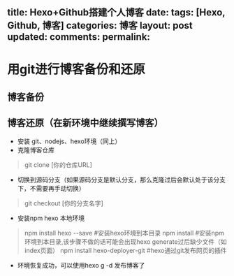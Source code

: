 title: Hexo+Github搭建个人博客
date: 
tags: [Hexo, Github, 博客]
categories: 博客
layout: post
updated: 
comments: 
permalink: 
---


<!--more-->


# 用git进行博客备份和还原

## 博客备份

## 博客还原（在新环境中继续撰写博客）

- 安装 git、nodejs、hexo环境（同上）
- 克隆博客仓库
> git clone [你的仓库URL]

- 切换到源码分支（如果源码分支是默认分支，那么克隆过后会默认处于该分支下，不需要再手动切换）
> git checkout [你的分支名字]

- 安装npm hexo 本地环境
> npm install hexo --save #安装hexo环境到本目录
> npm install #安装npm 环境到本目录,该步骤不做的话可能会出现hexo generate过后缺少文件（如index页面）
> npm install hexo-deployer-git #hexo通过git发布网页的插件

- 环境恢复成功，可以使用hexo g -d 发布博客了 




